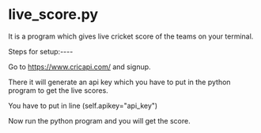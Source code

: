 # live_score.py
It is a program which gives live cricket score of the teams on your terminal.

Steps for setup:----

Go to https://www.cricapi.com/ and signup.

There it will generate an api key which you have to put in the python program to get the live scores.

You have to put in line (self.apikey="api_key")

Now run the python program and you will get the score.
